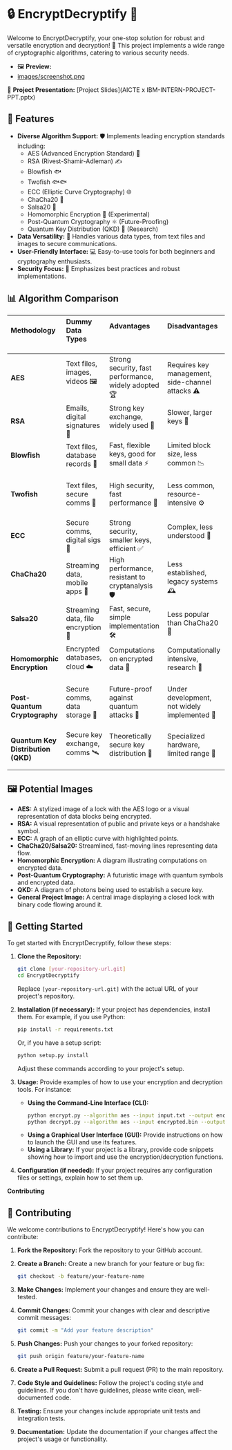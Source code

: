 # 🔒 EncryptDecryptify 🔑

Welcome to EncryptDecryptify, your one-stop solution for robust and versatile encryption and decryption! 🚀 This project implements a wide range of cryptographic algorithms, catering to various security needs.

* 🖼️ **Preview:**
* [images/screenshot.png](Encrypt.png)

📑 **Project Presentation:** [Project Slides](AICTE x IBM-INTERN-PROJECT-PPT.pptx)

## 🌟 Features

* **Diverse Algorithm Support:** 🛡️ Implements leading encryption standards including:
    * AES (Advanced Encryption Standard) 🥇
    * RSA (Rivest-Shamir-Adleman) ✍️
    * Blowfish 🐟
    * Twofish 🐟🐟
    * ECC (Elliptic Curve Cryptography) 🌐
    * ChaCha20 💨
    * Salsa20 💃
    * Homomorphic Encryption 🧠 (Experimental)
    * Post-Quantum Cryptography ⚛️ (Future-Proofing)
    * Quantum Key Distribution (QKD) 📡 (Research)
* **Data Versatility:** 📂 Handles various data types, from text files and images to secure communications.
* **User-Friendly Interface:** 💻 Easy-to-use tools for both beginners and cryptography enthusiasts.
* **Security Focus:** 🔐 Emphasizes best practices and robust implementations.

## 📊 Algorithm Comparison

| **Methodology**          | **Dummy Data Types**                 | **Advantages**                                          | **Disadvantages**                                       |
| :---------------------- | :------------------------------------ | :---------------------------------------------------- | :---------------------------------------------------- |
| **AES**                  | Text files, images, videos 🖼️         | Strong security, fast performance, widely adopted 🏆 | Requires key management, side-channel attacks ⚠️     |
| **RSA**                  | Emails, digital signatures 📧           | Strong key exchange, widely used 🤝                     | Slower, larger keys 🐢                                 |
| **Blowfish**             | Text files, database records 💾       | Fast, flexible keys, good for small data ⚡         | Limited block size, less common 📉                     |
| **Twofish**              | Text files, secure comms 💬         | High security, fast performance 🚀                       | Less common, resource-intensive ⚙️                     |
| **ECC**                  | Secure comms, digital sigs 📱       | Strong security, smaller keys, efficient ✅         | Complex, less understood 🧐                           |
| **ChaCha20**            | Streaming data, mobile apps 📲       | High performance, resistant to cryptanalysis 🛡️     | Less established, legacy systems 🕰️                   |
| **Salsa20**             | Streaming data, file encryption 📄     | Fast, secure, simple implementation 🛠️               | Less popular than ChaCha20 🤷                       |
| **Homomorphic Encryption** | Encrypted databases, cloud ☁️       | Computations on encrypted data 🤯                     | Computationally intensive, research 🔬               |
| **Post-Quantum Cryptography** | Secure comms, data storage 💾       | Future-proof against quantum attacks 🔮             | Under development, not widely implemented 🚧       |
| **Quantum Key Distribution (QKD)** | Secure key exchange, comms 🛰️       | Theoretically secure key distribution 🔐             | Specialized hardware, limited range 📡               |

## 🖼️ Potential Images

* **AES:** A stylized image of a lock with the AES logo or a visual representation of data blocks being encrypted.
* **RSA:** A visual representation of public and private keys or a handshake symbol.
* **ECC:** A graph of an elliptic curve with highlighted points.
* **ChaCha20/Salsa20:** Streamlined, fast-moving lines representing data flow.
* **Homomorphic Encryption:** A diagram illustrating computations on encrypted data.
* **Post-Quantum Cryptography:** A futuristic image with quantum symbols and encrypted data.
* **QKD:** A diagram of photons being used to establish a secure key.
* **General Project Image:** A central image displaying a closed lock with binary code flowing around it.

## 🚀 Getting Started

To get started with EncryptDecryptify, follow these steps:

1.  **Clone the Repository:**
    ```bash
    git clone [your-repository-url.git]
    cd EncryptDecryptify
    ```
    Replace `[your-repository-url.git]` with the actual URL of your project's repository.

2.  **Installation (if necessary):**
    If your project has dependencies, install them. For example, if you use Python:
    ```bash
    pip install -r requirements.txt
    ```
    Or, if you have a setup script:
    ```bash
    python setup.py install
    ```
    Adjust these commands according to your project's setup.

3.  **Usage:**
    Provide examples of how to use your encryption and decryption tools. For instance:

    * **Using the Command-Line Interface (CLI):**
        ```bash
        python encrypt.py --algorithm aes --input input.txt --output encrypted.bin --key mysecretkey
        python decrypt.py --algorithm aes --input encrypted.bin --output decrypted.txt --key mysecretkey
        ```
    * **Using a Graphical User Interface (GUI):**
        Provide instructions on how to launch the GUI and use its features.
    * **Using a Library:**
        If your project is a library, provide code snippets showing how to import and use the encryption/decryption functions.

4.  **Configuration (if needed):**
    If your project requires any configuration files or settings, explain how to set them up.

**Contributing**

## 🤝 Contributing

We welcome contributions to EncryptDecryptify! Here's how you can contribute:

1.  **Fork the Repository:**
    Fork the repository to your GitHub account.

2.  **Create a Branch:**
    Create a new branch for your feature or bug fix:
    ```bash
    git checkout -b feature/your-feature-name
    ```

3.  **Make Changes:**
    Implement your changes and ensure they are well-tested.

4.  **Commit Changes:**
    Commit your changes with clear and descriptive commit messages:
    ```bash
    git commit -m "Add your feature description"
    ```

5.  **Push Changes:**
    Push your changes to your forked repository:
    ```bash
    git push origin feature/your-feature-name
    ```

6.  **Create a Pull Request:**
    Submit a pull request (PR) to the main repository.

7.  **Code Style and Guidelines:**
    Follow the project's coding style and guidelines. If you don't have guidelines, please write clean, well-documented code.

8.  **Testing:**
    Ensure your changes include appropriate unit tests and integration tests.

9.  **Documentation:**
    Update the documentation if your changes affect the project's usage or functionality.
